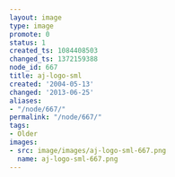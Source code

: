 ```yaml
---
layout: image
type: image
promote: 0
status: 1
created_ts: 1084408503
changed_ts: 1372159388
node_id: 667
title: aj-logo-sml
created: '2004-05-13'
changed: '2013-06-25'
aliases:
- "/node/667/"
permalink: "/node/667/"
tags:
- Older
images:
- src: image/images/aj-logo-sml-667.png
  name: aj-logo-sml-667.png
---
```


